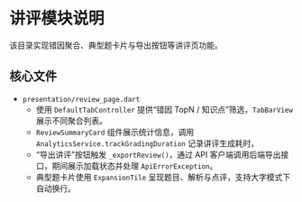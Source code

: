 # 讲评模块说明

该目录实现错因聚合、典型题卡片与导出按钮等讲评页功能。

## 核心文件
- `presentation/review_page.dart`
  - 使用 `DefaultTabController` 提供“错因 TopN / 知识点”筛选，`TabBarView` 展示不同聚合列表。
  - `ReviewSummaryCard` 组件展示统计信息，调用 `AnalyticsService.trackGradingDuration` 记录讲评生成耗时。
  - “导出讲评”按钮触发 `_exportReview()`，通过 API 客户端调用后端导出接口，期间展示加载状态并处理 `ApiErrorException`。
  - 典型题卡片使用 `ExpansionTile` 呈现题目、解析与点评，支持大字模式下自动换行。

